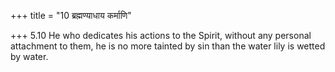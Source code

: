 +++
title = "10 ब्रह्मण्याधाय कर्माणि"

+++
5.10 He who dedicates his actions to the Spirit, without any personal
attachment to them, he is no more tainted by sin than the water lily is
wetted by water.
